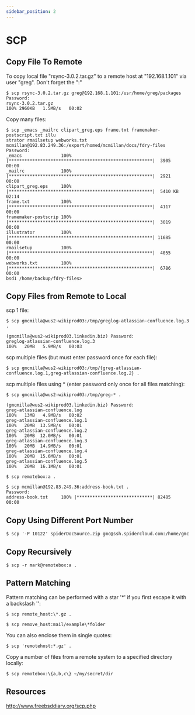```yaml
---
sidebar_position: 2
---
```

# SCP

## Copy File To Remote

To copy local file "rsync-3.0.2.tar.gz" to a remote host at "192.168.1.101" via user "greg". Don't forget the ":"

```
$ scp rsync-3.0.2.tar.gz greg@192.168.1.101:/usr/home/greg/packages
Password:
rsync-3.0.2.tar.gz
100% 2960KB   1.5MB/s   00:02
```

Copy many files:

```
$ scp _emacs _mailrc clipart_greg.eps frame.txt framemaker-postscript.txt illu
strator rmailsetup webworks.txt mcmillan@192.83.249.36:/export/homed/mcmillan/docs/fdry-files
Password:
_emacs               100% |*******************************************************|  3905       00:00    
_mailrc              100% |*******************************************************|  2921       00:00    
clipart_greg.eps     100% |*******************************************************|  5410 KB    02:14    
frame.txt            100% |*******************************************************|  4117       00:00    
framemaker-postscrip 100% |*******************************************************|  3019       00:00    
illustrator          100% |*******************************************************| 11685       00:00    
rmailsetup           100% |*******************************************************|  4055       00:00    
webworks.txt         100% |*******************************************************|  6786       00:00    
bsd1 /home/backup/fdry-files> 
```

## Copy Files from Remote to Local

scp 1 file:

```
$ scp gmcmilla@wus2-wikiprod03:/tmp/greglog-atlassian-confluence.log.3 .

(gmcmilla@wus2-wikiprod03.linkedin.biz) Password: 
greglog-atlassian-confluence.log.3                                                                                                                                                          100%   20MB   5.9MB/s   00:03    
```

scp multiple files (but must enter password once for each file):

```
$ scp gmcmilla@wus2-wikiprod03:/tmp/{greg-atlassian-confluence.log.1,greg-atlassian-confluence.log.2} .
```

scp multiple files using * (enter password only once for all files matching):


```
$ scp gmcmilla@wus2-wikiprod03:/tmp/greg-* .

(gmcmilla@wus2-wikiprod03.linkedin.biz) Password: 
greg-atlassian-confluence.log                                                                                                                                                                                        100%   13MB   4.9MB/s   00:02    
greg-atlassian-confluence.log.1                                                                                                                                                                                      100%   20MB  13.5MB/s   00:01    
greg-atlassian-confluence.log.2                                                                                                                                                                                      100%   20MB  12.0MB/s   00:01    
greg-atlassian-confluence.log.3                                                                                                                                                                                      100%   20MB  14.9MB/s   00:01    
greg-atlassian-confluence.log.4                                                                                                                                                                                      100%   20MB  15.6MB/s   00:01    
greg-atlassian-confluence.log.5                                                                                                                                                                                      100%   20MB  16.1MB/s   00:01  
```


```
$ scp remotebox:a . 

$ scp mcmillan@192.83.249.36:address-book.txt .
Password:
address-book.txt     100% |*****************************| 82485       00:00 
```

## Copy Using Different Port Number

```
$ scp '-P 10122' spiderDocSource.zip gmc@ssh.spidercloud.com:/home/gmc
```

## Copy Recursively 

```
$ scp -r mark@remotebox:a . 
```

## Pattern Matching

Pattern matching can be performed with a star '*' if you first escape it with a backslash '\':

```
$ scp remote_host:\*.gz .
```

```
$ scp remove_host:mail/example\*folder
```

You can also enclose them in single quotes:

```
$ scp 'remotehost:*.gz' .
```

Copy a number of files from a remote system to a specified directory locally:

```
$ scp remotebox:\{a,b,c\} ~/my/secret/dir 
```

## Resources

http://www.freebsddiary.org/scp.php